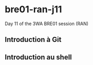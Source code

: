 # bre01-ran-j11
Day 11 of the 3WA BRE01 session (RAN)

## Introduction à Git

## Introduction au shell